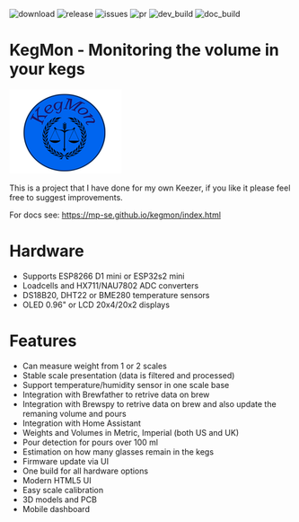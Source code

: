 
![download](https://img.shields.io/github/downloads/mp-se/kegmon/total) 
![release](https://img.shields.io/github/v/release/mp-se/kegmon?label=latest%20release)
![issues](https://img.shields.io/github/issues/mp-se/kegmon)
![pr](https://img.shields.io/github/issues-pr/mp-se/kegmon)
![dev_build](https://img.shields.io/github/actions/workflow/status/mp-se/kegmon/pio-build.yaml?branch=dev)
![doc_build](https://img.shields.io/github/actions/workflow/status/mp-se/kegmon/doc-build.yaml?branch=master)

# KegMon - Monitoring the volume in your kegs

![KegMon Logo](src_docs/source/images/kegmon_logo_s.png)

This is a project that I have done for my own Keezer, if you like it please feel free to suggest improvements. 

For docs see: https://mp-se.github.io/kegmon/index.html

# Hardware

* Supports ESP8266 D1 mini or ESP32s2 mini
* Loadcells and HX711/NAU7802 ADC converters
* DS18B20, DHT22 or BME280 temperature sensors
* OLED 0.96" or LCD 20x4/20x2 displays

# Features

* Can measure weight from 1 or 2 scales
* Stable scale presentation (data is filtered and processed)
* Support temperature/humidity sensor in one scale base
* Integration with Brewfather to retrive data on brew
* Integration with Brewspy to retrive data on brew and also update the remaning volume and pours
* Integration with Home Assistant
* Weights and Volumes in Metric, Imperial (both US and UK)
* Pour detection for pours over 100 ml
* Estimation on how many glasses remain in the kegs
* Firmware update via UI
* One build for all hardware options
* Modern HTML5 UI
* Easy scale calibration
* 3D models and PCB
* Mobile dashboard